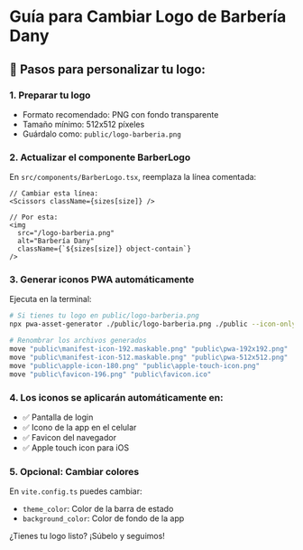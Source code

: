 # Guía para Cambiar Logo de Barbería Dany

## 📁 Pasos para personalizar tu logo:

### 1. Preparar tu logo
- Formato recomendado: PNG con fondo transparente
- Tamaño mínimo: 512x512 píxeles
- Guárdalo como: `public/logo-barberia.png`

### 2. Actualizar el componente BarberLogo
En `src/components/BarberLogo.tsx`, reemplaza la línea comentada:

```tsx
// Cambiar esta línea:
<Scissors className={sizes[size]} />

// Por esta:
<img 
  src="/logo-barberia.png" 
  alt="Barbería Dany" 
  className={`${sizes[size]} object-contain`} 
/>
```

### 3. Generar iconos PWA automáticamente
Ejecuta en la terminal:

```bash
# Si tienes tu logo en public/logo-barberia.png
npx pwa-asset-generator ./public/logo-barberia.png ./public --icon-only --favicon --opaque false --padding "10%" --background "#10b981"

# Renombrar los archivos generados
move "public\manifest-icon-192.maskable.png" "public\pwa-192x192.png"
move "public\manifest-icon-512.maskable.png" "public\pwa-512x512.png"  
move "public\apple-icon-180.png" "public\apple-touch-icon.png"
move "public\favicon-196.png" "public\favicon.ico"
```

### 4. Los iconos se aplicarán automáticamente en:
- ✅ Pantalla de login
- ✅ Icono de la app en el celular  
- ✅ Favicon del navegador
- ✅ Apple touch icon para iOS

### 5. Opcional: Cambiar colores
En `vite.config.ts` puedes cambiar:
- `theme_color`: Color de la barra de estado
- `background_color`: Color de fondo de la app

¿Tienes tu logo listo? ¡Súbelo y seguimos!